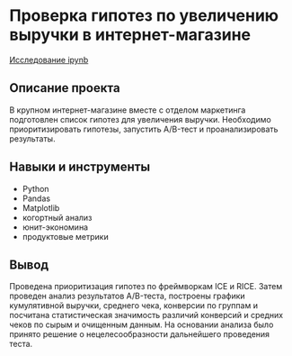 # Проверка гипотез по увеличению выручки в интернет-магазине
[Исследование ipynb](https://github.com/Stinkovoy/Portfolio/blob/main/05_Проверка%20гипотез%20по%20увеличению%20выручки%20в%20интернет-магазине/Project_5.ipynb)
## Описание проекта
В крупном интернет-магазине вместе с отделом маркетинга подготовлен список гипотез для увеличения выручки.
Необходимо приоритизировать гипотезы, запустить A/B-тест и проанализировать результаты.
## Навыки и инструменты
- Python
- Pandas
- Matplotlib
- когортный анализ
- юнит-экономина
- продуктовые метрики
## Вывод
Проведена приоритизация гипотез по фреймворкам ICE и RICE. Затем проведен анализ результатов A/B-теста, построены графики кумулятивной выручки, среднего чека, конверсии по группам и посчитана статистическая значимость различий конверсий и средних чеков по сырым и очищенным данным. На основании анализа было принято решение о нецелесообразности дальнейшего проведения теста.
